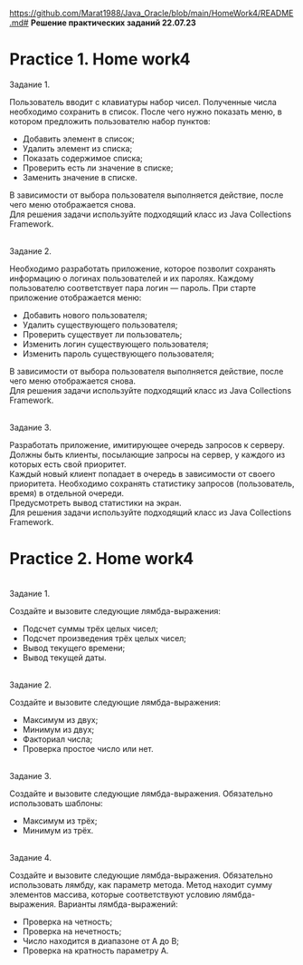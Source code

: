 https://github.com/Marat1988/Java_Oracle/blob/main/HomeWork4/README.md# <b>Решение практических заданий 22.07.23</b>

# <b>Practice 1. Home work4</b>

Задание 1.<br>

Пользователь вводит с клавиатуры набор чисел. Полученные числа необходимо сохранить в список. После чего нужно показать меню, в котором предложить пользователю набор пунктов:
<ul>
<li>Добавить элемент в список;</li>
<li>Удалить элемент из списка;</li>
<li>Показать содержимое списка;</li>
<li>Проверить есть ли значение в списке;</li>
<li>Заменить значение в списке.</li>
</ul>
В зависимости от выбора пользователя выполняется действие, после чего меню отображается снова.<br>
Для решения задачи используйте подходящий класс из Java Collections Framework.<br>

<br>Задание 2.<br>

Необходимо разработать приложение, которое позволит сохранять информацию о логинах пользователей и их паролях. Каждому пользователю соответствует пара логин — пароль. При старте приложение отображается меню:
<ul>
<li>Добавить нового пользователя;</li>
<li>Удалить существующего пользователя;</li>
<li>Проверить существует ли пользователь;</li>
<li>Изменить логин существующего пользователя;</li>
<li>Изменить пароль существующего пользователя;</li>
</ul>
В зависимости от выбора пользователя выполняется действие, после чего меню отображается снова.<br>
Для решения задачи используйте подходящий класс из Java Collections Framework.<br>

<br>Задание 3.<br>

Разработать приложение, имитирующее очередь запросов к серверу. Должны быть клиенты, посылающие запросы на сервер, у каждого из которых есть свой приоритет.<br>
Каждый новый клиент попадает в очередь в зависимости от своего приоритета. Необходимо сохранять статистику запросов (пользователь, время) в отдельной очереди.<br>
Предусмотреть вывод статистики на экран.<br>
Для решения задачи используйте подходящий класс из Java Collections Framework.<br>


# <b>Practice 2. Home work4</b>

<br>Задание 1.<br>

Создайте и вызовите следующие лямбда-выражения:
<ul>
<li>Подсчет суммы трёх целых чисел;</li>
<li>Подсчет произведения трёх целых чисел;</li>
<li>Вывод текущего времени;</li>
<li>Вывод текущей даты.</li>
</ul>

<br>Задание 2.<br>

Создайте и вызовите следующие лямбда-выражения:
<ul>
<li>Максимум из двух;</li>
<li>Минимум из двух;</li>
<li>Факториал числа;</li>
<li>Проверка простое число или нет.</li>
</ul>

<br>Задание 3.<br>

Создайте и вызовите следующие лямбда-выражения. Обязательно использовать шаблоны:
<ul>
<li>Максимум из трёх;</li>
<li>Минимум из трёх.</li>
</ul>

<br>Задание 4.<br>

Создайте и вызовите следующие лямбда-выражения. Обязательно использовать лямбду, как параметр метода. Метод находит сумму элементов массива, которые соответствуют условию лямбда-выражения. Варианты лямбда-выражений:
<ul>
<li>Проверка на четность;</li>
<li>Проверка на нечетность;</li>
<li>Число находится в диапазоне от A до B;</li>
<li>Проверка на кратность параметру A.</li>
</ul>


